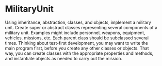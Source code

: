# MilitaryUnit
Using inheritance, abstraction, classes, and objects, implement a military unit. Create super or abstract classes representing several components of a military unit. Examples might include personnel, weapons, equipment, vehicles, missions, etc. Each parent class should be subclassed several times. Thinking about test-first development, you may want to write the main program first, before you create any other classes or objects. That way, you can create classes with the appropriate properties and methods, and instantiate objects as needed to carry out the mission.

